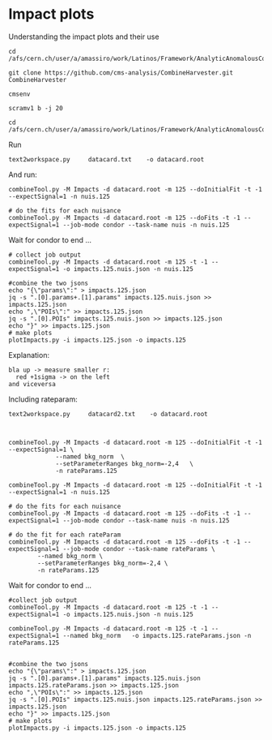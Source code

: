 Impact plots
====

Understanding the impact plots and their use

    cd /afs/cern.ch/user/a/amassiro/work/Latinos/Framework/AnalyticAnomalousCoupling/CMSSW_10_2_13/src
    
    git clone https://github.com/cms-analysis/CombineHarvester.git CombineHarvester

    cmsenv
    
    scramv1 b -j 20
    
    cd /afs/cern.ch/user/a/amassiro/work/Latinos/Framework/AnalyticAnomalousCoupling/StatisticalTool/Impacts/
    
Run

    text2workspace.py     datacard.txt    -o datacard.root

And run:

    combineTool.py -M Impacts -d datacard.root -m 125 --doInitialFit -t -1 --expectSignal=1 -n nuis.125 
    
    # do the fits for each nuisance
    combineTool.py -M Impacts -d datacard.root -m 125 --doFits -t -1 --expectSignal=1 --job-mode condor --task-name nuis -n nuis.125 
    
Wait for condor to end ...

    # collect job output
    combineTool.py -M Impacts -d datacard.root -m 125 -t -1 --expectSignal=1 -o impacts.125.nuis.json -n nuis.125
    
    #combine the two jsons
    echo "{\"params\":" > impacts.125.json
    jq -s ".[0].params+.[1].params" impacts.125.nuis.json >> impacts.125.json 
    echo ",\"POIs\":" >> impacts.125.json
    jq -s ".[0].POIs" impacts.125.nuis.json >> impacts.125.json
    echo "}" >> impacts.125.json
    # make plots
    plotImpacts.py -i impacts.125.json -o impacts.125 
 

Explanation:

    bla up -> measure smaller r:
      red +1sigma -> on the left
    and viceversa
    

    
    
    
Including rateparam:

    text2workspace.py     datacard2.txt    -o datacard.root

    
        
    combineTool.py -M Impacts -d datacard.root -m 125 --doInitialFit -t -1 --expectSignal=1 \
                 --named bkg_norm  \
                 --setParameterRanges bkg_norm=-2,4   \
                 -n rateParams.125
    
    combineTool.py -M Impacts -d datacard.root -m 125 --doInitialFit -t -1 --expectSignal=1 -n nuis.125 

    # do the fits for each nuisance
    combineTool.py -M Impacts -d datacard.root -m 125 --doFits -t -1 --expectSignal=1 --job-mode condor --task-name nuis -n nuis.125 
    
    # do the fit for each rateParam
    combineTool.py -M Impacts -d datacard.root -m 125 --doFits -t -1 --expectSignal=1 --job-mode condor --task-name rateParams \
            --named bkg_norm \
            --setParameterRanges bkg_norm=-2,4 \
            -n rateParams.125
    
Wait for condor to end ...


    #collect job output
    combineTool.py -M Impacts -d datacard.root -m 125 -t -1 --expectSignal=1 -o impacts.125.nuis.json -n nuis.125
    
    combineTool.py -M Impacts -d datacard.root -m 125 -t -1 --expectSignal=1 --named bkg_norm   -o impacts.125.rateParams.json -n rateParams.125
    
    
    #combine the two jsons
    echo "{\"params\":" > impacts.125.json
    jq -s ".[0].params+.[1].params" impacts.125.nuis.json impacts.125.rateParams.json >> impacts.125.json 
    echo ",\"POIs\":" >> impacts.125.json
    jq -s ".[0].POIs" impacts.125.nuis.json impacts.125.rateParams.json >> impacts.125.json
    echo "}" >> impacts.125.json
    # make plots
    plotImpacts.py -i impacts.125.json -o impacts.125 
    
    
    
    
    
    
    
    
    
    
    
    
    
    